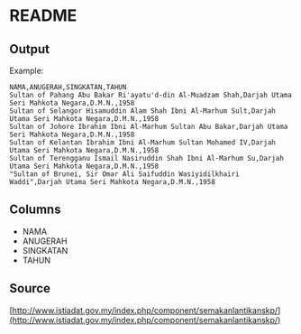 # README

## Output

Example:

```
NAMA,ANUGERAH,SINGKATAN,TAHUN
Sultan of Pahang Abu Bakar Ri'ayatu'd-din Al-Muadzam Shah,Darjah Utama Seri Mahkota Negara,D.M.N.,1958
Sultan of Selangor Hisamuddin Alam Shah Ibni Al-Marhum Sult,Darjah Utama Seri Mahkota Negara,D.M.N.,1958
Sultan of Johore Ibrahim Ibni Al-Marhum Sultan Abu Bakar,Darjah Utama Seri Mahkota Negara,D.M.N.,1958
Sultan of Kelantan Ibrahim Ibni Al-Marhum Sultan Mohamed IV,Darjah Utama Seri Mahkota Negara,D.M.N.,1958
Sultan of Terengganu Ismail Nasiruddin Shah Ibni Al-Marhum Su,Darjah Utama Seri Mahkota Negara,D.M.N.,1958
"Sultan of Brunei, Sir Omar Ali Saifuddin Wasiyidilkhairi Waddi",Darjah Utama Seri Mahkota Negara,D.M.N.,1958
```

## Columns

* NAMA
* ANUGERAH
* SINGKATAN
* TAHUN

## Source

[http://www.istiadat.gov.my/index.php/component/semakanlantikanskp/](http://www.istiadat.gov.my/index.php/component/semakanlantikanskp/)
